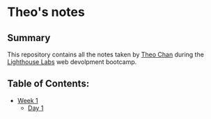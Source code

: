 # Theo's notes

## Summary

This repository contains all the notes taken by [Theo Chan](https://github.com/ChanTheo) during the [Lighthouse Labs](https://www.lighthouselabs.ca/?gclid=CjwKCAiA0svwBRBhEiwAHqKjFqQ61GIR2SHGSdhMyRy7nWtRIi_WVGhXBY1fXWA8ubuNkHlMjeluBRoCh-gQAvD_BwE) web devolpment bootcamp.


## Table of Contents:
* [Week 1](/Week_1)
  * [Day 1](/Day_1)



